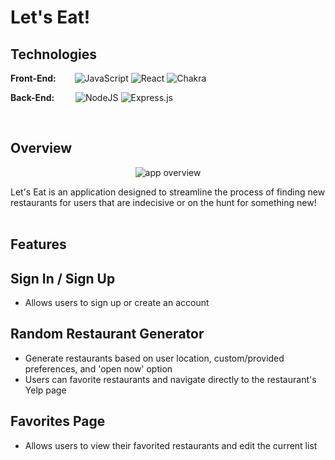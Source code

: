 # Let's Eat!

## Technologies

**Front-End:** &emsp;&nbsp;&nbsp;
![JavaScript](https://img.shields.io/badge/javascript-%23323330.svg?style=for-the-badge&logo=javascript&logoColor=%23F7DF1E)
![React](https://img.shields.io/badge/react-%2320232a.svg?style=for-the-badge&logo=react&logoColor=%2361DAFB)
![Chakra](https://img.shields.io/badge/chakra-%234ED1C5.svg?style=for-the-badge&logo=chakraui&logoColor=white)

**Back-End:** &emsp;&nbsp; &nbsp;
![NodeJS](https://img.shields.io/badge/node.js-6DA55F?style=for-the-badge&logo=node.js&logoColor=white)
![Express.js](https://img.shields.io/badge/express.js-%23404d59.svg?style=for-the-badge&logo=express&logoColor=%2361DAFB)

&emsp;

## Overview
  <p align="center">
    <img src="https://media.giphy.com/media/uov0VM0Y3jTF82aIhS/giphy.gif" alt="app overview" />
  </p>

Let's Eat is an application designed to streamline the process of finding new restaurants for users that are indecisive or on the hunt for something new!
&emsp;

## Features

## Sign In / Sign Up

- Allows users to sign up or create an account

## Random Restaurant Generator

- Generate restaurants based on user location, custom/provided preferences, and 'open now' option
- Users can favorite restaurants and navigate directly to the restaurant's Yelp page

## Favorites Page


- Allows users to view their favorited restaurants and edit the current list
